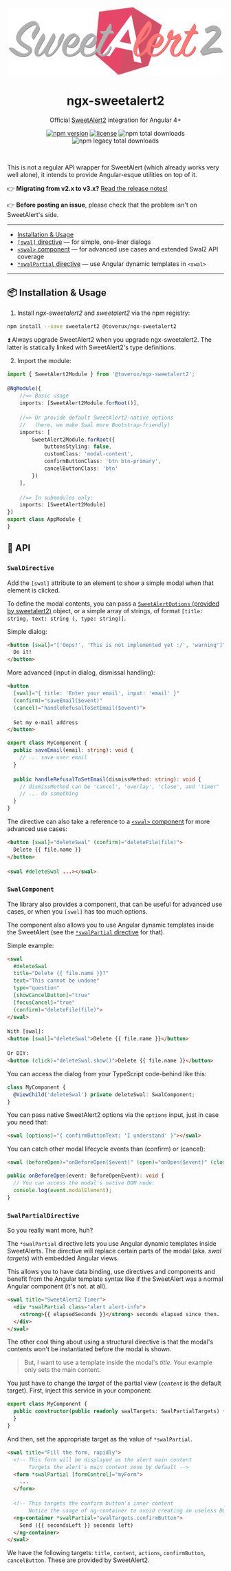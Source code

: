 <p align="center">
  <a href="https://sweetalert2.github.io">
    <img src="ngx-sweetalert2-logo.png" alt="SweetAlert2">
  </a>
</p>

<h1 align="center">ngx-sweetalert2</h1>

<p align="center">
  Official <a href="https://sweetalert2.github.io">SweetAlert2</a> integration for Angular 4+
</p>

<p align="center">
    <a href="https://www.npmjs.com/package/@toverux/ngsweetalert2"><img alt="npm version" src="https://img.shields.io/npm/v/@toverux/ngx-sweetalert2.svg?style=flat-square"></a>
    <a href="LICENSE"><img alt="license" src="https://img.shields.io/github/license/toverux/ngx-sweetalert2.svg?style=flat-square"></a>
    <img alt="npm total downloads" src="https://img.shields.io/npm/dt/@toverux/ngx-sweetalert2.svg?style=flat-square">
    <img alt="npm legacy total downloads" src="https://img.shields.io/npm/dt/@toverux/ngsweetalert2.svg?style=flat-square&label=downloads%20(legacy)">
</p>

<br>

This is not a regular API wrapper for SweetAlert (which already works very well alone), it intends to provide Angular-esque utilities on top of it.

:point_right: **Migrating from v2.x to v3.x?** [Read the release notes!](https://github.com/sweetalert2/ngx-sweetalert2/releases/tag/v3.0.0)

:point_right: **Before posting an issue**, please check that the problem isn't on SweetAlert's side.

----------------

 - [Installation & Usage](#package-installation--usage)
 - [`[swal]` directive](#swaldirective) — for simple, one-liner dialogs
 - [`<swal>` component](#swalcomponent) — for advanced use cases and extended Swal2 API coverage
 - [`*swalPartial` directive](#swalpartialdirective) — use Angular dynamic templates in `<swal>`

----------------

## :package: Installation & Usage

1) Install _ngx-sweetalert2_ and _sweetalert2_ via the npm registry:

```bash
npm install --save sweetalert2 @toverux/ngx-sweetalert2
```

:arrow_double_up: Always upgrade SweetAlert2 when you upgrade ngx-sweetalert2. The latter is statically linked with SweetAlert2's type definitions.

2) Import the module:

```typescript
import { SweetAlert2Module } from '@toverux/ngx-sweetalert2';

@NgModule({
    //=> Basic usage
    imports: [SweetAlert2Module.forRoot()],

    //=> Or provide default SweetAlert2-native options
    //   (here, we make Swal more Bootstrap-friendly)
    imports: [
        SweetAlert2Module.forRoot({
            buttonsStyling: false,
            customClass: 'modal-content',
            confirmButtonClass: 'btn btn-primary',
            cancelButtonClass: 'btn'
        })
    ],

    //=> In submodules only:
    imports: [SweetAlert2Module]
})
export class AppModule {
}
```

## :link: API

### `SwalDirective`

Add the `[swal]` attribute to an element to show a simple modal when that element is clicked.

To define the modal contents, you can pass a [`SweetAlertOptions` (provided by sweetalert2)](https://github.com/sweetalert2/sweetalert2/blob/master/sweetalert2.d.ts#L248) object, or a simple array of strings, of format `[title: string, text: string (, type: string)]`.

Simple dialog:

```html
<button [swal]="['Oops!', 'This is not implemented yet :/', 'warning']">
  Do it!
</button>
```

More advanced (input in dialog, dismissal handling):

```html
<button
  [swal]="{ title: 'Enter your email', input: 'email' }"
  (confirm)="saveEmail($event)"
  (cancel)="handleRefusalToSetEmail($event)">

  Set my e-mail address
</button>
```

```typescript
export class MyComponent {
  public saveEmail(email: string): void {
    // ... save user email
  }

  public handleRefusalToSetEmail(dismissMethod: string): void {
    // dismissMethod can be 'cancel', 'overlay', 'close', and 'timer'
    // ... do something
  }
}
```

The directive can also take a reference to a [`<swal>` component](#swalcomponent) for more advanced use cases:

```html
<button [swal]="deleteSwal" (confirm)="deleteFile(file)">
  Delete {{ file.name }}
</button>

<swal #deleteSwal ...></swal>
```

### `SwalComponent`

The library also provides a component, that can be useful for advanced use cases, or when you `[swal]` has too much options.

The component also allows you to use Angular dynamic templates inside the SweetAlert (see the [`*swalPartial` directive](#swalpartial) for that).

Simple example:

```html
<swal
  #deleteSwal
  title="Delete {{ file.name }}?"
  text="This cannot be undone"
  type="question"
  [showCancelButton]="true"
  [focusCancel]="true"
  (confirm)="deleteFile(file)">
</swal>

With [swal]:
<button [swal]="deleteSwal">Delete {{ file.name }}</button>

Or DIY:
<button (click)="deleteSwal.show()">Delete {{ file.name }}</button>
```

You can access the dialog from your TypeScript code-behind like this:

```typescript
class MyComponent {
  @ViewChild('deleteSwal') private deleteSwal: SwalComponent;
}
```

You can pass native SweetAlert2 options via the `options` input, just in case you need that:

```html
<swal [options]="{ confirmButtonText: 'I understand' }"></swal>
```

You can catch other modal lifecycle events than (confirm) or (cancel):

```html
<swal (beforeOpen)="onBeforeOpen($event)" (open)="onOpen($event)" (close)="onClose($event)"></swal>
```

```typescript
public onBeforeOpen(event: BeforeOpenEvent): void {
  // You can access the modal's native DOM node:
  console.log(event.modalElement);
}
```

### `SwalPartialDirective`

So you really want more, huh?

The `*swalPartial` directive lets you use Angular dynamic templates inside SweetAlerts. The directive will replace certain parts of the modal (aka. _swal targets_) with embedded Angular views.

This allows you to have data binding, use directives and components and benefit from the Angular template syntax like if the SweetAlert was a normal Angular component (it's not. at all).

```html
<swal title="SweetAlert2 Timer">
  <div *swalPartial class="alert alert-info">
    <strong>{{ elapsedSeconds }}</strong> seconds elapsed since then.
  </div>
</swal>
```

The other cool thing about using a structural directive is that the modal's contents won't be instantiated before the modal is shown.

> But, I want to use a template inside the modal's _title_. Your example only sets the main content.

You just have to change the _target_ of the partial view (_`content`_ is the default target). First, inject this service in your component:

```typescript
export class MyComponent {
  public constructor(public readonly swalTargets: SwalPartialTargets) {
  }
}
```

And then, set the appropriate target as the value of `*swalPartial`.

```html
<swal title="Fill the form, rapidly">
  <!-- This form will be displayed as the alert main content
       Targets the alert's main content zone by default -->
  <form *swalPartial [formControl]="myForm">
    ...
  </form>

  <!-- This targets the confirm button's inner content
       Notice the usage of ng-container to avoid creating an useless DOM element inside the button -->
  <ng-container *swalPartial="swalTargets.confirmButton">
    Send ({{ secondsLeft }} seconds left)
  </ng-container>
</swal>
```

We have the following targets: `title`, `content`, `actions`, `confirmButton`, `cancelButton`. These are provided by SweetAlert2.
